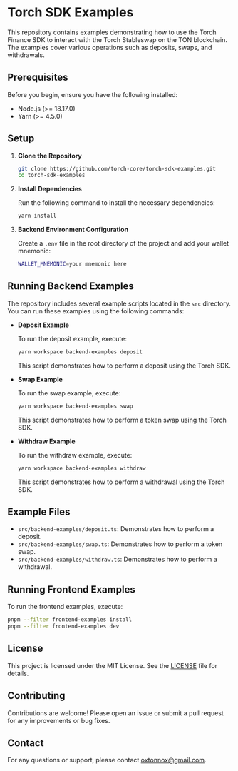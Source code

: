 # Torch SDK Examples

This repository contains examples demonstrating how to use the Torch Finance SDK to interact with the Torch Stableswap on the TON blockchain. The examples cover various operations such as deposits, swaps, and withdrawals.

## Prerequisites

Before you begin, ensure you have the following installed:

- Node.js (>= 18.17.0)
- Yarn (>= 4.5.0)

## Setup

1. **Clone the Repository**

   ```bash
   git clone https://github.com/torch-core/torch-sdk-examples.git
   cd torch-sdk-examples
   ```

2. **Install Dependencies**

   Run the following command to install the necessary dependencies:

   ```bash
   yarn install
   ```

3. **Backend Environment Configuration**

   Create a `.env` file in the root directory of the project and add your wallet mnemonic:

   ```bash
   WALLET_MNEMONIC=your mnemonic here
   ```

## Running Backend Examples

The repository includes several example scripts located in the `src` directory. You can run these examples using the following commands:

- **Deposit Example**

  To run the deposit example, execute:

  ```bash
  yarn workspace backend-examples deposit
  ```

  This script demonstrates how to perform a deposit using the Torch SDK.

- **Swap Example**

  To run the swap example, execute:

  ```bash
  yarn workspace backend-examples swap
  ```

  This script demonstrates how to perform a token swap using the Torch SDK.

- **Withdraw Example**

  To run the withdraw example, execute:

  ```bash
  yarn workspace backend-examples withdraw
  ```

  This script demonstrates how to perform a withdrawal using the Torch SDK.

## Example Files

- `src/backend-examples/deposit.ts`: Demonstrates how to perform a deposit.
- `src/backend-examples/swap.ts`: Demonstrates how to perform a token swap.
- `src/backend-examples/withdraw.ts`: Demonstrates how to perform a withdrawal.

## Running Frontend Examples

To run the frontend examples, execute:

```bash
pnpm --filter frontend-examples install
pnpm --filter frontend-examples dev
```

## License

This project is licensed under the MIT License. See the [LICENSE](LICENSE) file for details.

## Contributing

Contributions are welcome! Please open an issue or submit a pull request for any improvements or bug fixes.

## Contact

For any questions or support, please contact [oxtonnox@gmail.com](mailto:oxtonnox@gmail.com).

